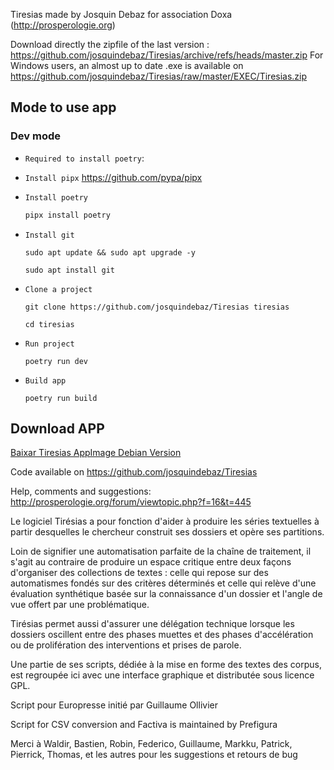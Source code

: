 ﻿Tiresias made by Josquin Debaz for association Doxa (http://prosperologie.org)

Download directly the zipfile of the last version : https://github.com/josquindebaz/Tiresias/archive/refs/heads/master.zip
For Windows users, an almost up to date .exe is available on https://github.com/josquindebaz/Tiresias/raw/master/EXEC/Tiresias.zip

## Mode to use app

### Dev mode

- `Required to install poetry`:

* `Install pipx`
  https://github.com/pypa/pipx

* `Install poetry`

  ```bash
  pipx install poetry
  ```

* `Install git`

  ```
  sudo apt update && sudo apt upgrade -y

  sudo apt install git
  ```

* `Clone a project`

  ```
  git clone https://github.com/josquindebaz/Tiresias tiresias

  cd tiresias
  ```

* `Run project`

  ```
  poetry run dev
  ```

* `Build app`
  ```
  poetry run build
  ```

## Download APP

[Baixar Tiresias AppImage Debian Version](https://raw.githubusercontent.com/jacksonsr451/Tiresias/main/tiresias-x86_64.AppImage)

Code available on https://github.com/josquindebaz/Tiresias

Help, comments and suggestions: http://prosperologie.org/forum/viewtopic.php?f=16&t=445

Le logiciel Tirésias a pour fonction d'aider à produire les séries textuelles à partir desquelles le chercheur construit ses dossiers et opère ses partitions.

Loin de signifier une automatisation parfaite de la chaîne de traitement, il s'agit au contraire de produire un espace critique entre deux façons d'organiser des collections de textes : celle qui repose sur des automatismes fondés sur des critères déterminés et celle qui relève d'une évaluation synthétique basée sur la connaissance d'un dossier et l'angle de vue offert par une problématique.

Tirésias permet aussi d'assurer une délégation technique lorsque les dossiers oscillent entre des phases muettes et des phases d'accélération ou de prolifération des interventions et prises de parole.

Une partie de ses scripts, dédiée à la mise en forme des textes des corpus, est regroupée ici avec une interface graphique et distributée sous licence GPL.

Script pour Europresse initié par Guillaume Ollivier

Script for CSV conversion and Factiva is maintained by Prefigura

Merci à Waldir, Bastien, Robin, Federico, Guillaume, Markku, Patrick, Pierrick, Thomas, et les autres pour les suggestions et retours de bug
